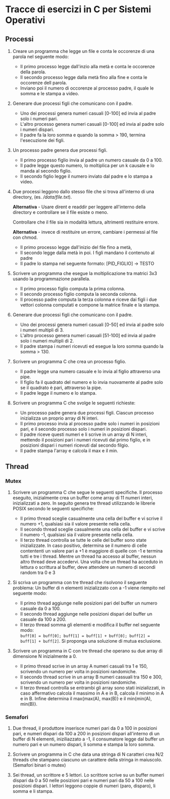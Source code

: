 # Tracce di esercizi in C per Sistemi Operativi

## Processi

1. Creare un programma che legge un file e conta le occorenze di una parola nel seguente modo:
    - Il primo processo legge dall'inzio alla metà e conta le occorenze della parola.
    - Il secondo processo legge dalla metà fino alla fine e conta le occorenze dell parola.
    - Inviano poi il numero di occorenze al processo padre, il quale le somma e le stampa a video.

2. Generare due processi figli che comunicano con il padre. 
    - Uno dei processi genera numeri casuali [0-100] ed invia al padre solo i numeri pari. 
    - L'altro processo genera numeri casuali [0-100] ed invia al padre solo i numeri dispari. 
    - Il padre fa la loro somma e quando la somma > 190, termina l'esecuzione dei figli.

3. Un processo padre genera due processi figli. 
    - Il primo processo figlio invia al padre un numero casuale da 0 a 100. 
    - Il padre legge questo numero, lo moltiplica per un k causale e lo manda al secondo figlio.
    - Il secondo figlio legge il numero inviato dal padre e lo stampa a video.

4. Due processi leggono dallo stesso file che si trova all'interno di una directory, (es. */data/file.txt*).
    
    **Alternativa** - Usare dirent e readdir per leggere all'interno della directory e controllare se il file esiste o meno. 
    
    Controllare che il file sia in modalità lettura, altrimenti restituire errore.

    **Alternativa** - invece di restituire un errore, cambiare i permessi al file con chmod. 
    
    - Il primo processo legge dall'inizio del file fino a metà, 
    - Il secondo legge dalla metà in poi. I figli mandano il contenuto al padre
    - Il padre lo stampa nel seguente formato: [PID_FIGLIO] -> TESTO

5. Scrivere un programma che esegue la moltiplicazione tra matrici 3x3 usando la programmazione parallela.
    - Il primo processo figlio computa la prima colonna.
    - Il secondo processo figlio computa la seconda colonna.
    - Il processo padre computa la terza colonna e riceve dai figli i due vettori colonna computati e compone la matrice finale e la stampa.

6. Generare due processi figli che comunicano con il padre. 
    - Uno dei processi genera numeri casuali [0-50] ed invia al padre solo i numeri multipli di 3. 
    - L'altro processo genera numeri casuali [51-100] ed invia al padre solo i numeri multipli di 2.
    - Il padre stampa i numeri ricevuti ed esegue la loro somma quando la somma > 130. 

7. Scrivere un programma C che crea un processo figlio.
    - Il padre legge una numero casuale e lo invia al figlio attraverso una pipe.
    - Il figlio fa il quadrato del numero e lo invia nuovamente al padre solo se il quadrato è pari, attraverso la pipe.
    - Il padre legge il numero e lo stampa.

8. Scrivere un programma C che svolge le seguenti richieste:
    - Un processo padre genera due processi figli. Ciascun processo inizializza un proprio array di N interi.
    - Il primo processo invia al processo padre solo i numeri in posizioni pari, e il secondo processo solo i numeri in posizioni dispari.
    - Il padre riceve questi numeri e li scrive in un array di N interi, mettendo il posizioni pari i numeri ricevuti dal primo figlio, e in posizioni dispari i numeri ricevuti 
      dal secondo filgio. 
    - Il padre stampa l'array e calcola il max e il min.


## Thread

### Mutex

1. Scrivere un programma C che segue le seguenti specifiche.
Il processo eseguito, inizialmente crea un buffer come array di 11 numeri interi, inizializzati a zero.
In seguito genera tre thread utilizzando le librerie POSIX secondo le seguenti specifiche:
    - Il primo thread sceglie casualmente una cella del buffer e vi scrive il numero +1, qualsiasi sia il valore presente nella cella.
    - Il secondo thread sceglie casualmente una cella del buffer e vi scrive il numero -1, qualsiasi sia il valore presente nella cella.
    - Il terzo thread controlla se tutte le celle del buffer sono state inizializzate.
In caso positivo, determina se il numero di celle contententi un valore pari a +1 è maggiore di quelle con -1 e termina tutti e tre i thread.
Mentre un thread ha accesso al buffer, nessun altro thread deve accedervi.
Una volta che un thread ha acceduto in lettura o scrittura al buffer, deve attendere un numero di secondi random tra 0 e 3

2. Si scriva un programma con tre thread che risolvono il seguente problema:
Un buffer di n elementi inizializzato con a -1 viene riempito nel seguente modo:
    - Il primo thread aggiunge nelle posizioni pari del buffer un numero casuale da 0 a 100.
    - Il secondo thread aggiunge nelle posizioni dispari del buffer un casuale da 100 a 200.
    - Il terzo thread somma gli elementi e modifica il buffer nel seguente modo:  
    `buff[0] = buff[0]; buff[1] = buff[1] + buff[0]; buff[2] = buff[1] + buff[2]`.
Si proponga una soluzione di mutua esclusione.

3.  Scrivere un programma in C con tre thread che operano su due array di dimensione N inizialmente a 0. 
    - Il primo thread scrive in un array A numeri casuali tra 1 e 150, scrivendo un numero per volta in posizioni randomiche.
    - Il secondo thread scrive in un array B numeri cassuali tra 150 e 300, scrivendo un numero per volta in posizioni randomiche. 
    - Il terzo thread controlla se entrambi gli array sono stati inizializzati, in caso affermativo calcola il massimo in A e in B, calcola il minimo in A e in B. Infine determina 
    il max{max(A), max(B)} e il min{min(A), min(B)}. 

### Semafori

1. Due thread, il produttore inserisce numeri pari da 0 a 100 in posizioni pari, e numeri dispari da 100 a 200 in posizioni dispari all'interno di un buffer di N elementi,
iniziliazzato a -1, il consumatore legge dal buffer un numero pari e un numero dispari, li somma e stampa la loro somma.

2. Scrivere un programma in C che data una stringa di N caratteri crea N/2 threads che stampano ciascuno un carattere della stringa in maiuscolo. (Semafori binari o mutex) 

3. Sei thread, un scrittore e 5 lettori. Lo scrittore scrive su un buffer numeri dispari da 0 a 50 nelle posizioni pari e numeri pari da 50 a 100 nelle posizioni dispari. I lettori 
leggono coppie di numeri (paro, disparo), li somma e li stampa.


